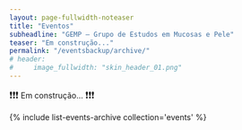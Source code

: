 ```yaml
---
layout: page-fullwidth-noteaser
title: "Eventos"
subheadline: "GEMP — Grupo de Estudos em Mucosas e Pele"
teaser: "Em construção..."
permalink: "/eventsbackup/archive/"
# header:
#     image_fullwidth: "skin_header_01.png"
---
```


<big>❗❗❗</big> Em construção... <big>❗❗❗</big>

{% include list-events-archive collection='events' %}

